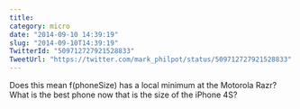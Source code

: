 ```yaml
---
title: 
category: micro
date: "2014-09-10 14:39:19"
slug: "2014-09-10T14:39:19"
TwitterId: "509712727921528833"
TweetUrl: "https://twitter.com/mark_philpot/status/509712727921528833"
---
```


Does this mean f(phoneSize) has a local minimum at the Motorola Razr? What is
the best phone now that is the size of the iPhone 4S?
